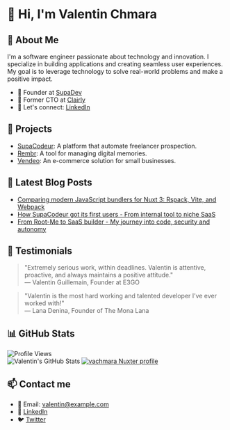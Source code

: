 # 👋 Hi, I'm Valentin Chmara

## 💼 About Me

I'm a software engineer passionate about technology and innovation. I specialize in building applications and creating seamless user experiences. My goal is to leverage technology to solve real-world problems and make a positive impact.

- 🔭 Founder at [SupaDev](https://supadev.fr)
- 🧠 Former CTO at [Clairly](https://clairly.co)
- 💬 Let's connect: [LinkedIn](https://www.linkedin.com/in/valentinchmara)

## 🚀 Projects
- [SupaCodeur](https://supadev.fr/supacodeur): A platform that automate freelancer prospection.
- [Rembr](https://supadev.fr/rembr): A tool for managing digital memories.
- [Vendeo](https://supadev.fr/vendeo): An e-commerce solution for small businesses.

## 📝 Latest Blog Posts
- [Comparing modern JavaScript bundlers for Nuxt 3: Rspack, Vite, and Webpack](https://valentinchmara.com/blog/nuxt3-bundlers)
- [How SupaCodeur got its first users - From internal tool to niche SaaS](https://valentinchmara.com/blog/supacodeur-first-users)
- [From Root-Me to SaaS builder - My journey into code, security and autonomy](https://valentinchmara.com/blog/from-root-me-to-saas-builder-my-journey-into-code-security-and-autonomy)

## 🌟 Testimonials
> "Extremely serious work, within deadlines. Valentin is attentive, proactive, and always maintains a positive attitude."  
> — Valentin Guillemain, Founder at E3GO

> "Valentin is the most hard working and talented developer I’ve ever worked with!"  
> — Lana Denina, Founder of The Mona Lana

## 📊 GitHub Stats
![Profile Views](https://komarev.com/ghpvc/?username=vachmara&label=Profile%20views&color=0e75b6&style=flat)<br>
![Valentin's GitHub Stats](https://stats.valentinchmara.com/api?username=vachmara&show_icons=true&theme=github_dark&hide=contribs)
[![vachmara Nuxter profile](https://nuxters.nuxt.com/card/vachmara/og.png)](https://nuxters.nuxt.com/vachmara)

## 📫 Contact me
- 📧 Email: [valentin@example.com](mailto:valentin@supadev.fr)
- 💼 [LinkedIn](https://www.linkedin.com/in/valentinchmara)
- 🐦 [Twitter](https://twitter.com/ValentinChmara)


